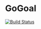 GoGoal
======
[![Build Status](https://travis-ci.org/masatsai/GoGoal.svg?branch=master)](https://travis-ci.org/masatsai/GoGoal)
